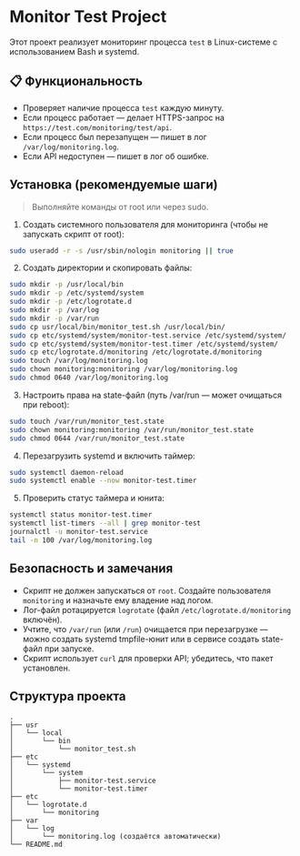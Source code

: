 # Monitor Test Project

Этот проект реализует мониторинг процесса `test` в Linux-системе с использованием Bash и systemd.

## 📋 Функциональность

- Проверяет наличие процесса `test` каждую минуту.
- Если процесс работает — делает HTTPS-запрос на `https://test.com/monitoring/test/api`.
- Если процесс был перезапущен — пишет в лог `/var/log/monitoring.log`.
- Если API недоступен — пишет в лог об ошибке.

## Установка (рекомендуемые шаги)

> Выполняйте команды от root или через sudo.

1. Создать системного пользователя для мониторинга (чтобы не запускать скрипт от root):
```bash
sudo useradd -r -s /usr/sbin/nologin monitoring || true
```

2. Создать директории и скопировать файлы:
```bash
sudo mkdir -p /usr/local/bin
sudo mkdir -p /etc/systemd/system
sudo mkdir -p /etc/logrotate.d
sudo mkdir -p /var/log
sudo mkdir -p /var/run
sudo cp usr/local/bin/monitor_test.sh /usr/local/bin/
sudo cp etc/systemd/system/monitor-test.service /etc/systemd/system/
sudo cp etc/systemd/system/monitor-test.timer /etc/systemd/system/
sudo cp etc/logrotate.d/monitoring /etc/logrotate.d/monitoring
sudo touch /var/log/monitoring.log
sudo chown monitoring:monitoring /var/log/monitoring.log
sudo chmod 0640 /var/log/monitoring.log
```

3. Настроить права на state-файл (путь /var/run — может очищаться при reboot):
```bash
sudo touch /var/run/monitor_test.state
sudo chown monitoring:monitoring /var/run/monitor_test.state
sudo chmod 0644 /var/run/monitor_test.state
```

4. Перезагрузить systemd и включить таймер:
```bash
sudo systemctl daemon-reload
sudo systemctl enable --now monitor-test.timer
```

5. Проверить статус таймера и юнита:
```bash
systemctl status monitor-test.timer
systemctl list-timers --all | grep monitor-test
journalctl -u monitor-test.service
tail -n 100 /var/log/monitoring.log
```

## Безопасность и замечания
- Скрипт не должен запускаться от `root`. Создайте пользователя `monitoring` и назначьте ему владение над логом.
- Лог-файл ротацируется `logrotate` (файл `/etc/logrotate.d/monitoring` включён).
- Учтите, что `/var/run` (или `/run`) очищается при перезагрузке — можно создать systemd tmpfile-юнит или в сервисе создать state-файл при запуске.
- Скрипт использует `curl` для проверки API; убедитесь, что пакет установлен.

## Структура проекта
```
.
├── usr
│   └── local
│       └── bin
│           └── monitor_test.sh
├── etc
│   └── systemd
│       └── system
│           ├── monitor-test.service
│           └── monitor-test.timer
├── etc
│   └── logrotate.d
│       └── monitoring
├── var
│   └── log
│       └── monitoring.log (создаётся автоматически)
└── README.md
```

